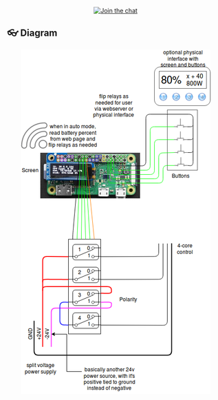 <p align="center">
  <a href="https://discord.gg/Kvx67Wz"><img src="https://img.shields.io/discord/584613841560666144.svg?color=blue&label=discord&logo=discord" alt="Join the chat"></a>
</p>

## :eyeglasses: Diagram

<p align="center">
  <a href="https://github.com/ITZVGcGPmO/kris-harbour-turbine-v2">
    <img src="https://raw.githubusercontent.com/ITZVGcGPmO/kris-harbour-turbine/versiontwo/diagram.png" alt="diagram">
  </a>
</p>
